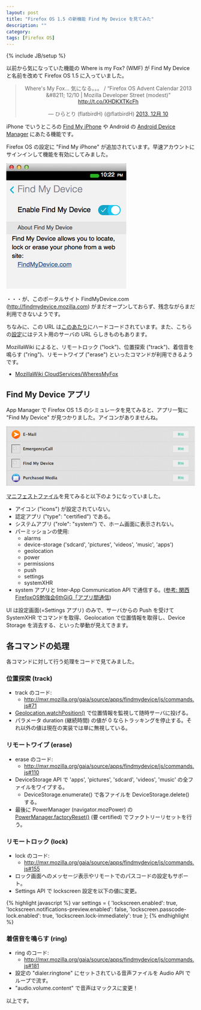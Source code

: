 ```yaml
---
layout: post
title: "Firefox OS 1.5 の新機能 Find My Device を見てみた"
description: ""
category: 
tags: [Firefox OS]
---
```

{% include JB/setup %}

以前から気になっていた機能の Where is my Fox? (WMF) が Find My Device と名前を改めて Firefox OS 1.5 に入っていました。

<blockquote class="twitter-tweet" lang="ja" align="center"><p>Where&#39;s My Fox... 気になる。。。 / “Firefox OS Advent Calendar 2013 &amp;#8211; 12/10 | Mozilla Developer Street (modest)” <a href="http://t.co/XHDKXTKcFh">http://t.co/XHDKXTKcFh</a></p>&mdash; ひらとり (flatbirdH) (@flatbirdH) <a href="https://twitter.com/flatbirdH/statuses/410550006861426688">2013, 12月 10</a></blockquote>
<script async src="//platform.twitter.com/widgets.js" charset="utf-8"></script>

iPhone でいうところの [Find My iPhone](https://www.apple.com/jp/icloud/find-my-iphone.html‎) や Android の [Android Device Manager](https://www.google.com/android/devicemanager) にあたる機能です。

Firefox OS の設定に "Find My iPhone" が追加されています。早速アカウントにサインインして機能を有効にしてみました。

![Account Enabled](/assets/posts/2014-04-20/findmydevice.png)

・・・が、このポータルサイト FindMyDevice.com (<http://findmydevice.mozilla.com>) がまだオープンしておらず、残念ながらまだ利用できないようです。

ちなみに、この URL は[このあたり](https://github.com/mozilla-b2g/gaia/blob/master/apps/settings/elements/findmydevice.html#L40)にハードコードされています。また、こちらの[設定](https://github.com/mozilla-b2g/gaia/blob/master/customization/findmydevice.json)にはテスト用のサーバの URL らしきものもあります。

MozillaWiki によると、リモートロック ("lock")、位置探索 ("track")、着信音を鳴らす ("ring")、リモートワイプ ("erase") といったコマンドが利用できるようです。

- [MozillaWiki CloudServices/WheresMyFox](https://wiki.mozilla.org/CloudServices/WheresMyFox)


## Find My Device アプリ

App Manager で Firefox OS 1.5 のシミュレータを見てみると、アプリ一覧に "Find My Device" が見つかりました。アイコンがありませんね。

![App Manager](/assets/posts/2014-04-20/appmanager.png)

[マニフェストファイル](http://mxr.mozilla.org/gaia/source/apps/findmydevice/manifest.webapp)を見てみると以下のようになっていました。

- アイコン ("icons") が設定されていない。
- 認定アプリ ("type": "certified") である。
- システムアプリ ("role": "system") で、ホーム画面に表示されない。
- パーミッションの使用:
	- alarms
	- device-storage ('sdcard', 'pictures', 'videos', 'music', 'apps')
	- geolocation
	- power
	- permissions
	- push
	- settings
	- systemXHR
- system アプリと Inter-App Communication API で通信する。([参考: 関西FirefoxOS勉強会6thGiG「アプリ間通信](http://www.slideshare.net/chikoski/2014-32787542/49))

UI は設定画面(=Settings アプリ) のみで、サーバからの Push を受けて SystemXHR でコマンドを取得、Geolocation で位置情報を取得し、Device Storage を消去する、といった挙動が見えてきます。

## 各コマンドの処理

各コマンドに対して行う処理をコードで見てみました。

### 位置探索 (track)

- track のコード:
	- <http://mxr.mozilla.org/gaia/source/apps/findmydevice/js/commands.js#71>
- [Geolocation.watchPosition()](https://developer.mozilla.org/en-US/docs/Web/API/Geolocation.watchPosition) で位置情報を監視して随時サーバに投げる。
- パラメータ duration (継続時間) の値が 0 ならトラッキングを停止する。それ以外の値は現在の実装では単に無視している。


### リモートワイプ (erase)

- erase のコード:
	- <http://mxr.mozilla.org/gaia/source/apps/findmydevice/js/commands.js#110>
- DeviceStorage API で 'apps', 'pictures', 'sdcard', 'videos', 'music' の全ファイルをワイプする。
     - DeviceStorage.enumerate() で各ファイルを DeviceStorage.delete() する。
- 最後に PowerManager (navigator.mozPower) の [PowerManager.factoryReset()](https://developer.mozilla.org/en-US/docs/Web/API/PowerManager.factoryReset) (要 certified) でファクトリーリセットを行う。


### リモートロック (lock)

- lock のコード:
	- <http://mxr.mozilla.org/gaia/source/apps/findmydevice/js/commands.js#155>
- ロック画面へのメッセージ表示やリモートでのパスコードの設定もサポート。
- Settings API で lockscreen 設定を以下の値に変更。

{% highlight javascript %}
	var settings = {
	  'lockscreen.enabled': true,
	  'lockscreen.notifications-preview.enabled': false,
	  'lockscreen.passcode-lock.enabled': true,
	  'lockscreen.lock-immediately': true
	};
{% endhighlight %}

### 着信音を鳴らす (ring)

- ring のコード:
	- <http://mxr.mozilla.org/gaia/source/apps/findmydevice/js/commands.js#181>
- 設定の "dialer.ringtone" にセットされている音声ファイルを Audio API でループで流す。
- "audio.volume.content" で音声はマックスに変更！

以上です。
